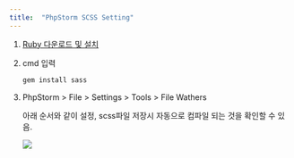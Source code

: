 ```yaml
---
title:  "PhpStorm SCSS Setting"
---
```




1. [Ruby 다운로드 및 설치](https://rubyinstaller.org/downloads/) 

2. cmd 입력

   ```bash
   gem install sass
   ```

3. PhpStorm > File > Settings > Tools > File Wathers

   아래 순서와 같이 설정, scss파일 저장시 자동으로 컴파일 되는 것을 확인할 수 있음.

   ![](<https://code.d2.co.kr/ella/images/img_file_wathers_settings.jpg>)

